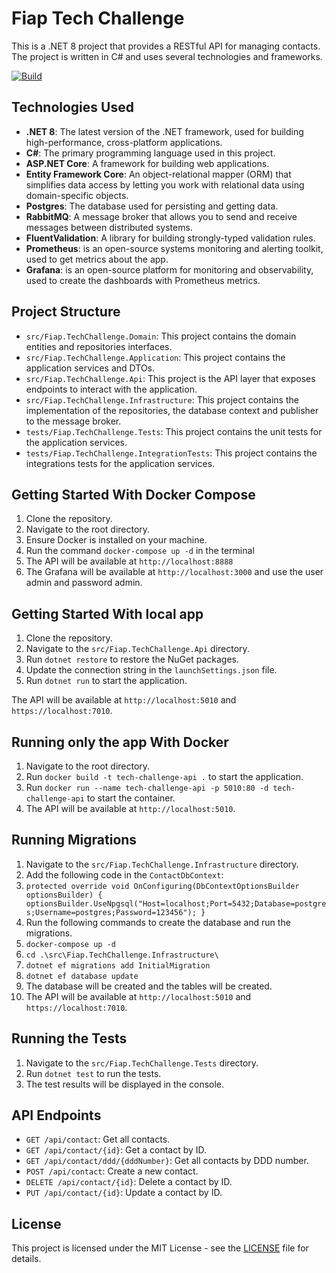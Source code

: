 # Fiap Tech Challenge

This is a .NET 8 project that provides a RESTful API for managing contacts. The project is written in C# and uses several technologies and frameworks.

[![Build](https://github.com/lucasfm95/fiap-tech-challenge-fase2/actions/workflows/continuous-integration.yml/badge.svg)](https://github.com/lucasfm95/fiap-tech-challenge-fase2/actions/workflows/continuous-integration.yml)

## Technologies Used

- **.NET 8**: The latest version of the .NET framework, used for building high-performance, cross-platform applications.
- **C#**: The primary programming language used in this project.
- **ASP.NET Core**: A framework for building web applications.
- **Entity Framework Core**: An object-relational mapper (ORM) that simplifies data access by letting you work with relational data using domain-specific objects.
- **Postgres**: The database used for persisting and getting data.
- **RabbitMQ**: A message broker that allows you to send and receive messages between distributed systems.
- **FluentValidation**: A library for building strongly-typed validation rules.
- **Prometheus**: is an open-source systems monitoring and alerting toolkit, used to get metrics about the app.
- **Grafana**: is an open-source platform for monitoring and observability, used to create the dashboards with Prometheus metrics. 

## Project Structure

- `src/Fiap.TechChallenge.Domain`: This project contains the domain entities and repositories interfaces.
- `src/Fiap.TechChallenge.Application`: This project contains the application services and DTOs.
- `src/Fiap.TechChallenge.Api`: This project is the API layer that exposes endpoints to interact with the application.
- `src/Fiap.TechChallenge.Infrastructure`: This project contains the implementation of the repositories, the database context and publisher to the message broker.
- `tests/Fiap.TechChallenge.Tests`: This project contains the unit tests for the application services.
- `tests/Fiap.TechChallenge.IntegrationTests`: This project contains the integrations tests for the application services.

## Getting Started With Docker Compose
1. Clone the repository.
2. Navigate to the root directory.
3. Ensure Docker is installed on your machine.
4. Run the command `docker-compose up -d` in the terminal
5. The API will be available at `http://localhost:8888`
6. The Grafana will be available at `http://localhost:3000` and use the user admin and password admin.

## Getting Started With local app
1. Clone the repository.
2. Navigate to the `src/Fiap.TechChallenge.Api` directory.
3. Run `dotnet restore` to restore the NuGet packages.
4. Update the connection string in the `launchSettings.json` file.
5. Run `dotnet run` to start the application.

The API will be available at `http://localhost:5010` and `https://localhost:7010`.

## Running only the app With Docker
1. Navigate to the root directory.
2. Run `docker build -t tech-challenge-api .` to start the application.
3. Run `docker run --name tech-challenge-api -p 5010:80 -d tech-challenge-api` to start the container.
4. The API will be available at `http://localhost:5010`.

## Running Migrations
1. Navigate to the `src/Fiap.TechChallenge.Infrastructure` directory.
2. Add the following code in the `ContactDbContext`:
3. `protected override void OnConfiguring(DbContextOptionsBuilder optionsBuilder)
    {
        optionsBuilder.UseNpgsql("Host=localhost;Port=5432;Database=postgres;Username=postgres;Password=123456");
    }`
4. Run the following commands to create the database and run the migrations.
5. `docker-compose up -d`
6. `cd .\src\Fiap.TechChallenge.Infrastructure\`
7. `dotnet ef migrations add InitialMigration`
8. `dotnet ef database update `
9. The database will be created and the tables will be created.
10. The API will be available at `http://localhost:5010` and `https://localhost:7010`.

## Running the Tests
1. Navigate to the `src/Fiap.TechChallenge.Tests` directory.
2. Run `dotnet test` to run the tests.
3. The test results will be displayed in the console.

## API Endpoints

- `GET /api/contact`: Get all contacts.
- `GET /api/contact/{id}`: Get a contact by ID.
- `GET /api/contact/ddd/{dddNumber}`: Get all contacts by DDD number.
- `POST /api/contact`: Create a new contact.
- `DELETE /api/contact/{id}`: Delete a contact by ID.
- `PUT /api/contact/{id}`: Update a contact by ID.

## License

This project is licensed under the MIT License - see the [LICENSE](LICENSE) file for details.